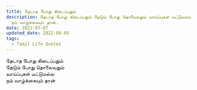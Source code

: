 ```yaml
---
title: தேடாத போது கிடைப்பதும்
description: தேடாத போது கிடைப்பதும் தேடும் போது தொலைவதும் வாய்ப்புகள் மட்டுமல்ல
  நம் வாழ்க்கையும் தான்.
date: 2022-07-07
updated_date: 2022-08-05
tags:
  - Tamil Life Quotes
---
```


தேடாத போது கிடைப்பதும்  
தேடும் போது தொலைவதும்  
வாய்ப்புகள் மட்டுமல்ல  
நம் வாழ்க்கையும் தான்
